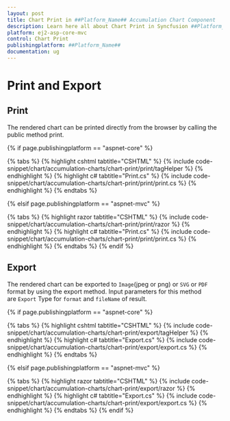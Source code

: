 ```yaml
---
layout: post
title: Chart Print in ##Platform_Name## Accumulation Chart Component
description: Learn here all about Chart Print in Syncfusion ##Platform_Name## Accumulation Chart component and more.
platform: ej2-asp-core-mvc
control: Chart Print
publishingplatform: ##Platform_Name##
documentation: ug
---
```



# Print and Export

## Print

The rendered chart can be printed directly from the browser by calling the public method print.

{% if page.publishingplatform == "aspnet-core" %}

{% tabs %}
{% highlight cshtml tabtitle="CSHTML" %}
{% include code-snippet/chart/accumulation-charts/chart-print/print/tagHelper %}
{% endhighlight %}
{% highlight c# tabtitle="Print.cs" %}
{% include code-snippet/chart/accumulation-charts/chart-print/print/print.cs %}
{% endhighlight %}
{% endtabs %}

{% elsif page.publishingplatform == "aspnet-mvc" %}

{% tabs %}
{% highlight razor tabtitle="CSHTML" %}
{% include code-snippet/chart/accumulation-charts/chart-print/print/razor %}
{% endhighlight %}
{% highlight c# tabtitle="Print.cs" %}
{% include code-snippet/chart/accumulation-charts/chart-print/print/print.cs %}
{% endhighlight %}
{% endtabs %}
{% endif %}



## Export

The rendered chart can be exported to `Image`(jpeg or png) or `SVG` or `PDF` format by using the export method.
Input parameters for this method are `Export` Type for `format` and `fileName` of result.

{% if page.publishingplatform == "aspnet-core" %}

{% tabs %}
{% highlight cshtml tabtitle="CSHTML" %}
{% include code-snippet/chart/accumulation-charts/chart-print/export/tagHelper %}
{% endhighlight %}
{% highlight c# tabtitle="Export.cs" %}
{% include code-snippet/chart/accumulation-charts/chart-print/export/export.cs %}
{% endhighlight %}
{% endtabs %}

{% elsif page.publishingplatform == "aspnet-mvc" %}

{% tabs %}
{% highlight razor tabtitle="CSHTML" %}
{% include code-snippet/chart/accumulation-charts/chart-print/export/razor %}
{% endhighlight %}
{% highlight c# tabtitle="Export.cs" %}
{% include code-snippet/chart/accumulation-charts/chart-print/export/export.cs %}
{% endhighlight %}
{% endtabs %}
{% endif %}

